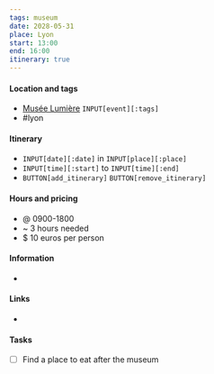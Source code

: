 ```yaml
---
tags: museum
date: 2028-05-31
place: Lyon
start: 13:00
end: 16:00
itinerary: true
---
```


#### Location and tags
- [Musée Lumière](geo:) `INPUT[event][:tags]` 
- #lyon 

#### Itinerary
- `INPUT[date][:date]` in `INPUT[place][:place]`
- `INPUT[time][:start]` to `INPUT[time][:end]` 
- `BUTTON[add_itinerary]`  `BUTTON[remove_itinerary]`

#### Hours and pricing
- @ 0900-1800
- ~ 3 hours needed
- $ 10 euros per person

#### Information
- 
#### Links
- 
#### Tasks
- [ ] Find a place to eat after the museum